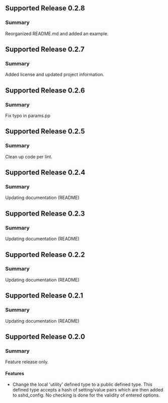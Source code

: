 ## Supported Release 0.2.8
### Summary

Reorganized README.md and added an example.

## Supported Release 0.2.7
### Summary

Added license and updated project information.

## Supported Release 0.2.6
### Summary

Fix typo in params.pp

## Supported Release 0.2.5
### Summary

Clean up code per lint.

## Supported Release 0.2.4
### Summary

Updating documentation (README)

## Supported Release 0.2.3
### Summary

Updating documentation (README)

## Supported Release 0.2.2
### Summary

Updating documentation (README)

## Supported Release 0.2.1
### Summary

Updating documentation (README)

## Supported Release 0.2.0
### Summary

Feature release only.

#### Features
- Change the local 'utility' defined type to a public defined type.
  This defined type accepts a hash of setting/value pairs which are then
  added to sshd_config. No checking is done for the validity of entered
  options.
